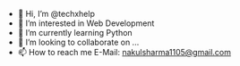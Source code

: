- 👋 Hi, I’m @techxhelp
- 👀 I’m interested in Web Development
- 🌱 I’m currently learning Python
- 💞️ I’m looking to collaborate on ...
- 📫 How to reach me E-Mail: nakulsharma1105@gmail.com

<!---
techxhelp/techxhelp is a ✨ special ✨ repository because its `README.md` (this file) appears on your GitHub profile.
You can click the Preview link to take a look at your changes.
--->
